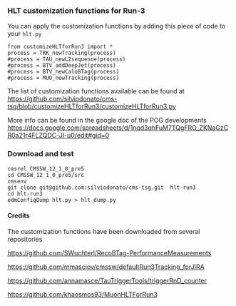 ### HLT customization functions for Run-3

You can apply the customization functions by adding this piece of code to your `hlt.py`
```
from customizeHLTforRun3 import *
process = TRK_newTracking(process)
#process = TAU_newL2sequence(process)
#process = BTV_addDeepJet(process)
#process = BTV_newCaloBTag(process)
#process = MUO_newTracking(process)
```

The list of customization functions available can be found at https://github.com/silviodonato/cms-tsg/blob/customizeHLTforRun3/customizeHLTforRun3.py

More info can be found in the google doc of the POG developments https://docs.google.com/spreadsheets/d/1nqd3qhFuM7TQgFRO_ZKNaGzCR0a21r4FLZQDC-JI-u0/edit#gid=0 

### Download and test

```
cmsrel CMSSW_12_1_0_pre5
cd CMSSW_12_1_0_pre5/src
cmsenv
git clone git@github.com:silviodonato/cms-tsg.git  hlt-run3
cd hlt-run3
edmConfigDump hlt.py > hlt_dump.py
```


#### Credits

The customization functions have been downloaded from several repositories

https://github.com/SWuchterl/RecoBTag-PerformanceMeasurements

https://github.com/mmasciov/cmssw/defaultRun3Tracking_forJIRA

https://github.com/annamasce/TauTriggerTools/triggerRnD_counter

https://github.com/khaosmos93/MuonHLTForRun3

